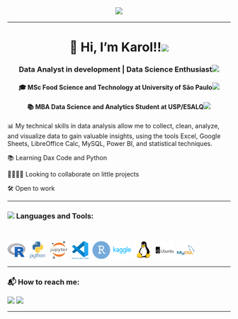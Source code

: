 <div id="header" align="center">
  <img src="https://media.giphy.com/media/xCJ6CBmBLIm7DZ3jL7/giphy.gif" width="200"/>
 </div>

---

<h1 align="center">👋 Hi, I’m Karol!!<img src="https://github.com/souvikguria98/souvikguria98/blob/master/Hi.gif" width="30"> </h1>

<h3 align="center">Data Analyst in development | Data Science Enthusiast<img src="https://github.com/souvikguria98/souvikguria98/blob/master/Hi.gif" width="15"> </h3>

<h4 align="center">🎓 MSc Food Science and Technology at University of São Paulo<img src="https://github.com/souvikguria98/souvikguria98/blob/master/Hi.gif" width="15"> </h4>

<h4 align="center">📚 MBA Data Science and Analytics Student at USP/ESALQ<img src="https://github.com/souvikguria98/souvikguria98/blob/master/Hi.gif" width="15"> </h4>

📊 My technical skills in data analysis allow me to collect, clean, analyze, and visualize data to gain valuable insights, using the tools Excel, Google Sheets, LibreOffice Calc, MySQL, Power BI, and statistical techniques.

📚 Learning Dax Code and Python

🤜🏻🤛🏻 Looking to collaborate on little projects

🛠️ Open to work

---

### <img src="https://media2.giphy.com/media/QssGEmpkyEOhBCb7e1/giphy.gif?cid=ecf05e47a0n3gi1bfqntqmob8g9aid1oyj2wr3ds3mg700bl&rid=giphy.gif" width ="25"><b> Languages and Tools:</b>
<br>

<p align="center">

<div>
  <img src="https://github.com/devicons/devicon/blob/master/icons/r/r-original.svg" title="R" alt="R" width="40" height="40"/>&nbsp;
  <img src="https://github.com/devicons/devicon/blob/master/icons/python/python-original-wordmark.svg" title="Python" alt="Python" width="40" height="40"/>&nbsp;
  <img src="https://github.com/devicons/devicon/blob/master/icons/jupyter/jupyter-original-wordmark.svg" title="Jupyter" alt="Jupyter" width="40" height="40"/>&nbsp;
  <img src="https://github.com/devicons/devicon/blob/master/icons/vscode/vscode-original-wordmark.svg" title="VSCode" alt="VSCode" width="40" height="40"/>&nbsp;
  <img src="https://github.com/devicons/devicon/blob/master/icons/rstudio/rstudio-original.svg" title="RStudio" alt="RStudio" width="40" height="40"/>&nbsp;
  <img src="https://github.com/devicons/devicon/blob/master/icons/kaggle/kaggle-original-wordmark.svg" title="Kaggle" alt="Kaggle" width="40" height="40"/>&nbsp;
  <img src="https://github.com/devicons/devicon/blob/master/icons/linux/linux-original.svg" title="Linux" alt="Linux" width="40" height="40"/>&nbsp;
  <img src="https://github.com/devicons/devicon/blob/master/icons/ubuntu/ubuntu-plain-wordmark.svg" title="Ubuntu" alt="Ubuntu" width="40" height="40"/>&nbsp;
  <img src="https://github.com/devicons/devicon/blob/master/icons/mysql/mysql-original-wordmark.svg" title="MySQL" alt="MySQL" width="40" height="40"/>&nbsp;
</div>


---

### 📬 How to reach me:
<div style "display: inline"
<a href="https://medium.com/@karol.r.r.campos"><img src="https://img.shields.io/badge/Medium-12100E?style=for-the-badge&logo=medium&logoColor=white" /></a>
<a href="karoline.rayzel.rodrigues@alumni.usp.br"><img src="https://img.shields.io/badge/Gmail-D14836?style=for-the-badge&logo=gmail&logoColor=white" /></a>
</div>

---
<!---
karolrrcampos/karolrrcampos is a ✨ special ✨ repository because its `README.md` (this file) appears on your GitHub profile.
You can click the Preview link to take a look at your changes.
--->
